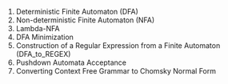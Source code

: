 1. Deterministic Finite Automaton (DFA)
2. Non-deterministic Finite Automaton (NFA)
3. Lambda-NFA
4. DFA Minimization
5. Construction of a Regular Expression from a Finite Automaton (DFA_to_REGEX)
6. Pushdown Automata Acceptance
7. Converting Context Free Grammar to Chomsky Normal Form

